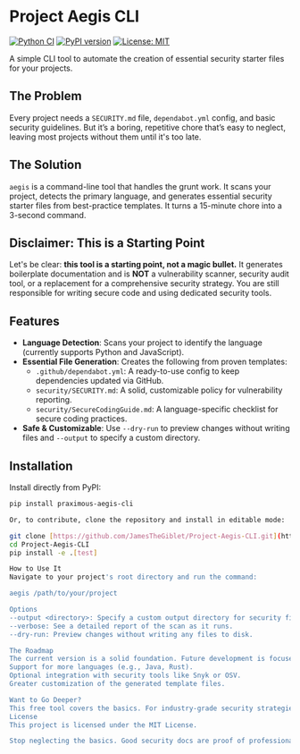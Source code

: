# Project Aegis CLI

[![Python CI](https://github.com/JamesTheGiblet/Project-Aegis-CLI/actions/workflows/python-ci.yml/badge.svg)](https://github.com/JamesTheGiblet/Project-Aegis-CLI/actions/workflows/python-ci.yml)
[![PyPI version](https://badge.fury.io/py/praximous-aegis-cli.svg)](https://badge.fury.io/py/praximous-aegis-cli)
[![License: MIT](https://img.shields.io/badge/License-MIT-yellow.svg)](https://opensource.org/licenses/MIT)

A simple CLI tool to automate the creation of essential security starter files for your projects.

## The Problem

Every project needs a `SECURITY.md` file, `dependabot.yml` config, and basic security guidelines. But it’s a boring, repetitive chore that’s easy to neglect, leaving most projects without them until it's too late.

## The Solution

`aegis` is a command-line tool that handles the grunt work. It scans your project, detects the primary language, and generates essential security starter files from best-practice templates. It turns a 15-minute chore into a 3-second command.

## Disclaimer: This is a Starting Point

Let's be clear: **this tool is a starting point, not a magic bullet.** It generates boilerplate documentation and is **NOT** a vulnerability scanner, security audit tool, or a replacement for a comprehensive security strategy. You are still responsible for writing secure code and using dedicated security tools.

## Features

* **Language Detection**: Scans your project to identify the language (currently supports Python and JavaScript).
* **Essential File Generation**: Creates the following from proven templates:
    * `.github/dependabot.yml`: A ready-to-use config to keep dependencies updated via GitHub.
    * `security/SECURITY.md`: A solid, customizable policy for vulnerability reporting.
    * `security/SecureCodingGuide.md`: A language-specific checklist for secure coding practices.
* **Safe & Customizable**: Use `--dry-run` to preview changes without writing files and `--output` to specify a custom directory.

## Installation

Install directly from PyPI:

```bash
pip install praximous-aegis-cli

Or, to contribute, clone the repository and install in editable mode:

git clone [https://github.com/JamesTheGiblet/Project-Aegis-CLI.git](https://github.com/JamesTheGiblet/Project-Aegis-CLI.git)
cd Project-Aegis-CLI
pip install -e .[test]

How to Use It
​Navigate to your project's root directory and run the command:

aegis /path/to/your/project

Options
​--output <directory>: Specify a custom output directory for security files.
​--verbose: See a detailed report of the scan as it runs.
​--dry-run: Preview changes without writing any files to disk.

​The Roadmap
​The current version is a solid foundation. Future development is focused on:
​Support for more languages (e.g., Java, Rust).
​Optional integration with security tools like Snyk or OSV.
​Greater customization of the generated template files.

​Want to Go Deeper?
​This free tool covers the basics. For industry-grade security strategies, penetration testing, and building a secure development lifecycle (SDLC), a comprehensive guide is in the works.
​License
​This project is licensed under the MIT License.

​Stop neglecting the basics. Good security docs are proof of professional code.

